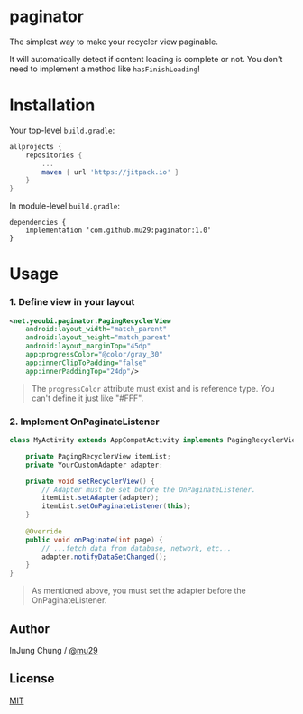 # paginator
The simplest way to make your recycler view paginable.

It will automatically detect if content loading is complete or not. You don't need to implement a method like `hasFinishLoading`!

# Installation

Your top-level `build.gradle`:

```gradle
allprojects {
    repositories {
        ...
        maven { url 'https://jitpack.io' }
    }
}
```

In module-level `build.gradle`:

```
dependencies {
    implementation 'com.github.mu29:paginator:1.0'
}
```

# Usage

### 1. Define view in your layout

```xml
<net.yeoubi.paginator.PagingRecyclerView
    android:layout_width="match_parent"
    android:layout_height="match_parent"
    android:layout_marginTop="45dp"
    app:progressColor="@color/gray_30"
    app:innerClipToPadding="false"
    app:innerPaddingTop="24dp"/>
```

> The `progressColor` attribute must exist and is reference type. You can't define it just like "#FFF".



### 2. Implement OnPaginateListener

```java
class MyActivity extends AppCompatActivity implements PagingRecyclerView.OnPaginateListener {

    private PagingRecyclerView itemList;
    private YourCustomAdapter adapter;

    private void setRecyclerView() {
        // Adapter must be set before the OnPaginateListener.
        itemList.setAdapter(adapter);
        itemList.setOnPaginateListener(this);
    }
    
    @Override
    public void onPaginate(int page) {
        // ...fetch data from database, network, etc...
        adapter.notifyDataSetChanged();
    }
}
```

> As mentioned above, you must set the adapter before the OnPaginateListener.

## Author

InJung Chung / [@mu29](http://mu29.github.io/)

## License

[MIT](https://github.com/mu29/rx-billing/blob/master/LICENSE)
